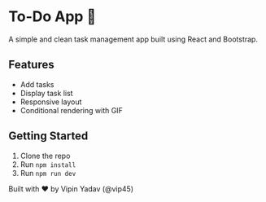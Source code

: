 # To-Do App 📝

A simple and clean task management app built using React and Bootstrap.

## Features
- Add tasks
- Display task list
- Responsive layout
- Conditional rendering with GIF

## Getting Started
1. Clone the repo
2. Run `npm install`
3. Run `npm run dev`

Built with ❤️ by Vipin Yadav (@vip45)
